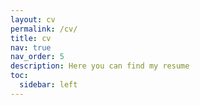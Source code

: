 ```yaml
---
layout: cv
permalink: /cv/
title: cv
nav: true
nav_order: 5
description: Here you can find my resume
toc:
  sidebar: left
---
```

